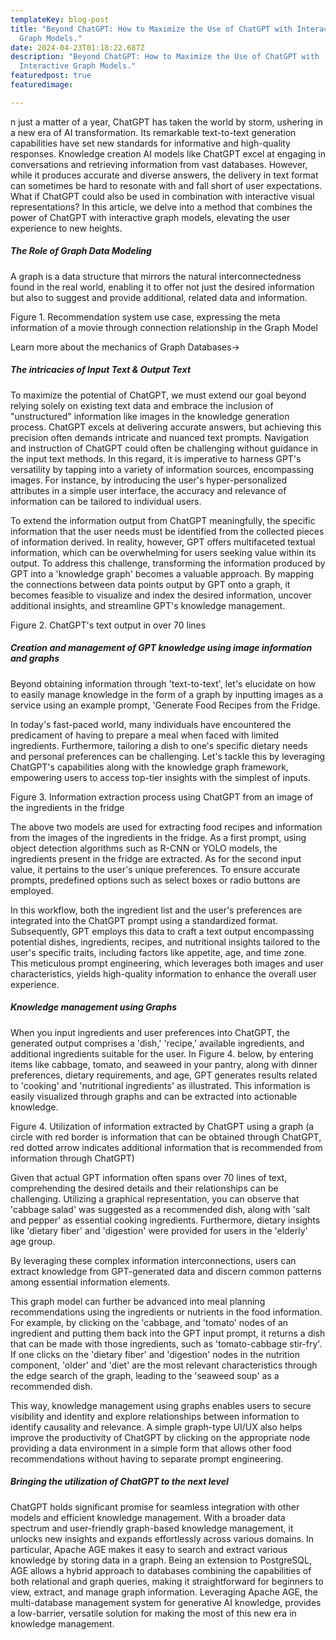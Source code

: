 ```yaml
---
templateKey: blog-post
title: "Beyond ChatGPT: How to Maximize the Use of ChatGPT with Interactive
  Graph Models."
date: 2024-04-23T01:18:22.687Z
description: "Beyond ChatGPT: How to Maximize the Use of ChatGPT with
  Interactive Graph Models."
featuredpost: true
featuredimage: 

---
```

<!--StartFragment-->

n just a matter of a year, ChatGPT has taken the world by storm, ushering in a new era of AI transformation. Its remarkable text-to-text generation capabilities have set new standards for informative and high-quality responses. Knowledge creation AI models like ChatGPT excel at engaging in conversations and retrieving information from vast databases. However, while it produces accurate and diverse answers, the delivery in text format can sometimes be hard to resonate with and fall short of user expectations. What if ChatGPT could also be used in combination with interactive visual representations? In this article, we delve into a method that combines the power of ChatGPT with interactive graph models, elevating the user experience to new heights.

##### The Role of Graph Data Modeling

A graph is a data structure that mirrors the natural interconnectedness found in the real world, enabling it to offer not just the desired information but also to suggest and provide additional, related data and information.

Figure 1. Recommendation system use case, expressing the meta information of a movie through connection relationship in the Graph Model

Learn more about the mechanics of Graph Databases->

##### The intricacies of Input Text & Output Text

To maximize the potential of ChatGPT, we must extend our goal beyond relying solely on existing text data and embrace the inclusion of "unstructured" information like images in the knowledge generation process. ChatGPT excels at delivering accurate answers, but achieving this precision often demands intricate and nuanced text prompts. Navigation and instruction of ChatGPT could often be challenging without guidance in the input text methods. In this regard, it is imperative to harness GPT's versatility by tapping into a variety of information sources, encompassing images. For instance, by introducing the user's hyper-personalized attributes in a simple user interface, the accuracy and relevance of information can be tailored to individual users.

To extend the information output from ChatGPT meaningfully, the specific information that the user needs must be identified from the collected pieces of information derived. In reality, however, GPT offers multifaceted textual information, which can be overwhelming for users seeking value within its output. To address this challenge, transforming the information produced by GPT into a 'knowledge graph' becomes a valuable approach. By mapping the connections between data points output by GPT onto a graph, it becomes feasible to visualize and index the desired information, uncover additional insights, and streamline GPT's knowledge management.



Figure 2. ChatGPT's text output in over 70 lines

##### Creation and management of GPT knowledge using image information and graphs

Beyond obtaining information through 'text-to-text', let's elucidate on how to easily manage knowledge in the form of a graph by inputting images as a service using an example prompt, 'Generate Food Recipes from the Fridge.

In today's fast-paced world, many individuals have encountered the predicament of having to prepare a meal when faced with limited ingredients. Furthermore, tailoring a dish to one's specific dietary needs and personal preferences can be challenging. Let's tackle this by leveraging ChatGPT's capabilities along with the knowledge graph framework, empowering users to access top-tier insights with the simplest of inputs.





Figure 3. Information extraction process using ChatGPT from an image of the ingredients in the fridge

The above two models are used for extracting food recipes and information from the images of the ingredients in the fridge. As a first prompt, using object detection algorithms such as R-CNN or YOLO models, the ingredients present in the fridge are extracted. As for the second input value, it pertains to the user's unique preferences. To ensure accurate prompts, predefined options such as select boxes or radio buttons are employed.

In this workflow, both the ingredient list and the user's preferences are integrated into the ChatGPT prompt using a standardized format. Subsequently, GPT employs this data to craft a text output encompassing potential dishes, ingredients, recipes, and nutritional insights tailored to the user's specific traits, including factors like appetite, age, and time zone. This meticulous prompt engineering, which leverages both images and user characteristics, yields high-quality information to enhance the overall user experience.

##### Knowledge management using Graphs

When you input ingredients and user preferences into ChatGPT, the generated output comprises a 'dish,' 'recipe,' available ingredients, and additional ingredients suitable for the user. In Figure 4. below, by entering items like cabbage, tomato, and seaweed in your pantry, along with dinner preferences, dietary requirements, and age, GPT generates results related to 'cooking' and 'nutritional ingredients' as illustrated. This information is easily visualized through graphs and can be extracted into actionable knowledge.



Figure 4. Utilization of information extracted by ChatGPT using a graph (a circle with red border is information that can be obtained through ChatGPT, red dotted arrow indicates additional information that is recommended from information through ChatGPT)

Given that actual GPT information often spans over 70 lines of text, comprehending the desired details and their relationships can be challenging. Utilizing a graphical representation, you can observe that 'cabbage salad' was suggested as a recommended dish, along with 'salt and pepper' as essential cooking ingredients. Furthermore, dietary insights like 'dietary fiber' and 'digestion' were provided for users in the 'elderly' age group.

By leveraging these complex information interconnections, users can extract knowledge from GPT-generated data and discern common patterns among essential information elements.

This graph model can further be advanced into meal planning recommendations using the ingredients or nutrients in the food information. For example, by clicking on the 'cabbage, and 'tomato' nodes of an ingredient and putting them back into the GPT input prompt, it returns a dish that can be made with those ingredients, such as 'tomato-cabbage stir-fry'. If one clicks on the 'dietary fiber' and 'digestion' nodes in the nutrition component, 'older' and 'diet' are the most relevant characteristics through the edge search of the graph, leading to the 'seaweed soup' as a recommended dish.

This way, knowledge management using graphs enables users to secure visibility and identity and explore relationships between information to identify causality and relevance. A simple graph-type UI/UX also helps improve the productivity of ChatGPT by clicking on the appropriate node providing a data environment in a simple form that allows other food recommendations without having to separate prompt engineering.

##### Bringing the utilization of ChatGPT to the next level

ChatGPT holds significant promise for seamless integration with other models and efficient knowledge management. With a broader data spectrum and user-friendly graph-based knowledge management, it unlocks new insights and expands effortlessly across various domains. In particular, Apache AGE makes it easy to search and extract various knowledge by storing data in a graph. Being an extension to PostgreSQL, AGE allows a hybrid approach to databases combining the capabilities of both relational and graph queries, making it straightforward for beginners to view, extract, and manage graph information. Leveraging Apache AGE, the multi-database management system for generative AI knowledge, provides a low-barrier, versatile solution for making the most of this new era in knowledge management.

<!--EndFragment-->
